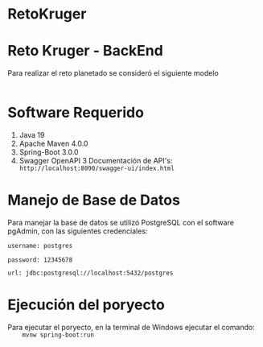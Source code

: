 # RetoKruger
<h1>Reto Kruger - BackEnd</h1>
<p>
  Para realizar el reto planetado se consideró el siguiente modelo
</p>
<p>
  <img scr="/images/modelo.png">
</p>
<h1>Software Requerido</h1>
<p>
  <ol>
    <li>Java 19</li>
    <li>Apache Maven 4.0.0</li>
    <li>Spring-Boot 3.0.0</li>
    <li>Swagger OpenAPI 3 Documentación de API's:</li>
      <code>http://localhost:8090/swagger-ui/index.html</code>
  </ol>
</p>
<h1>Manejo de Base de Datos</h1>
<p>
  Para manejar la base de datos se utilizó PostgreSQL con el software pgAdmin, con las siguientes credenciales:
  <code><p>username: postgres</p></code>
  <code><p>password: 12345678</p></code>
  <code><p>url: jdbc:postgresql://localhost:5432/postgres</p></code>
</p>
<h1>Ejecución del poryecto</h1>
<p>
  Para ejecutar el poryecto, en la terminal de Windows ejecutar el comando: 
  <code>
    mvnw spring-boot:run
  </code>
</p>

